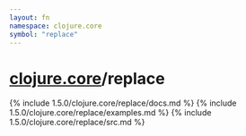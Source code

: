 ```yaml
---
layout: fn
namespace: clojure.core
symbol: "replace"
---
```


# [clojure.core](../)/replace

{% include 1.5.0/clojure.core/replace/docs.md %}
{% include 1.5.0/clojure.core/replace/examples.md %}
{% include 1.5.0/clojure.core/replace/src.md %}

